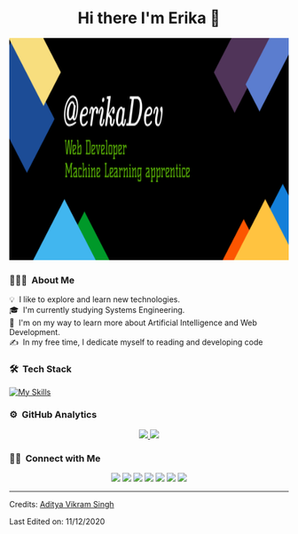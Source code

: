 <div align="center">
  <h1 align="center">Hi there I'm Erika 👋</h1>
</div>
<div align="center">
  <img src="https://github.com/erikaLeonardo/myimages/blob/main/Banner.png" width="1000" height="400">
</div>



<!-- ## 👋 &nbsp;Hey there! I'm Aditya -->

### 👨🏻‍💻 &nbsp;About Me

💡 &nbsp;I like to explore and learn new technologies.\
🎓 &nbsp;I'm currently studying Systems Engineering.\
🌱 &nbsp;I'm on my way to learn more about Artificial Intelligence and Web Development.\
✍️ &nbsp;In my free time, I dedicate myself to reading and developing code


### 🛠 &nbsp;Tech Stack

[![My Skills](https://skillicons.dev/icons?i=python,anaconda,django,flask,php,html,css,javascript,react,angular,bootstrap,cs,figma,firebase,kotlin,mysql,vscode&perline=8)](https://skillicons.dev)


### ⚙️ &nbsp;GitHub Analytics

<p align="center">
<a href="https://github.com/erikaleonardo">
  <img height="180em" src="https://github-readme-stats-eight-theta.vercel.app/api?username=erikaleonardo&show_icons=true&theme=algolia&include_all_commits=true&count_private=true"/>
  <img height="180em" src="https://github-readme-stats-eight-theta.vercel.app/api/top-langs/?username=erikaleonardo&layout=compact&langs_count=8&theme=algolia"/>
</a>
</p>

### 🤝🏻 &nbsp;Connect with Me

<p align="center">
<a href="https://www.adityavsingh.com"><img src="https://img.shields.io/badge/-adityavsingh.com-3423A6?style=flat&logo=Google-Chrome&logoColor=white"/></a>
<a href="https:/www.linkedin.com/in/erika-amairani-leonardo-arce"><img src="https://img.shields.io/badge/-Erika%Amairani%20Singh-0077B5?style=flat&logo=Linkedin&logoColor=white"/></a>
<a href="mailto:avsingh@umass.edu"><img src="https://img.shields.io/badge/-avsingh@umass.edu-D14836?style=flat&logo=Gmail&logoColor=white"/></a>
<a href="https://instagram.com/adityavs_"><img src="https://img.shields.io/badge/-@adityavs__-E4405F?style=flat&logo=Instagram&logoColor=white"/></a>
<a href="https://www.facebook.com/erika.leonardo.737"><img src="https://img.shields.io/badge/-@Erika%Leonardo?style=flat&logo=Facebook&logoColor=white"/></a>
<a href="https://www.pinterest.ca/AVS1508"><img src="https://img.shields.io/badge/-@AVS1508-BD081C?style=flat&logo=Pinterest&logoColor=white"/></a>
<a href="https://www.behance.net/AVS1508"><img src="https://img.shields.io/badge/-@AVS1508-1769FF?style=flat&logo=Behance&logoColor=white"/></a>
</p>

-----
Credits: [Aditya Vikram Singh](https://github.com/AVS1508)

Last Edited on: 11/12/2020
